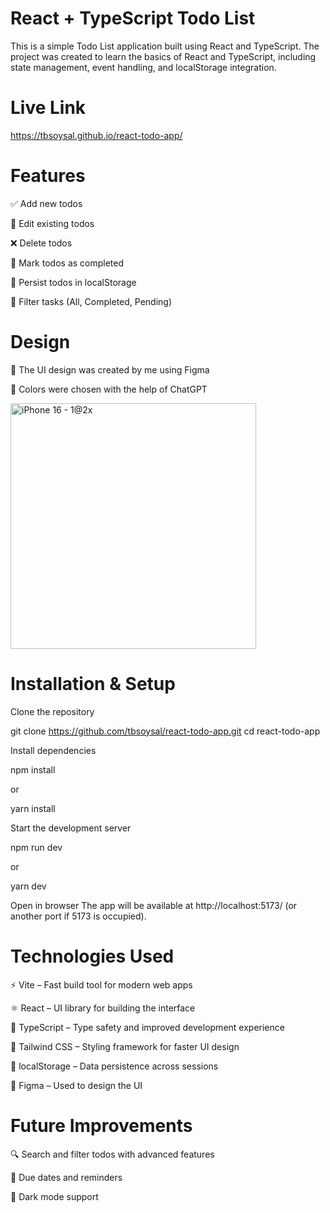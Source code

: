 # React + TypeScript Todo List

This is a simple Todo List application built using React and TypeScript. The project was created to learn the basics of React and TypeScript, including state management, event handling, and localStorage integration.

# Live Link
https://tbsoysal.github.io/react-todo-app/

# Features

✅ Add new todos

📝 Edit existing todos

❌ Delete todos

📌 Mark todos as completed

💾 Persist todos in localStorage

🔄 Filter tasks (All, Completed, Pending)

# Design

🎨 The UI design was created by me using Figma

🎨 Colors were chosen with the help of ChatGPT

<img width="393" alt="iPhone 16 - 1@2x" src="https://github.com/user-attachments/assets/32741d72-0a26-4459-8f31-335518717ffe" />

# Installation & Setup

Clone the repository

git clone https://github.com/tbsoysal/react-todo-app.git
cd react-todo-app

Install dependencies

npm install

or

yarn install

Start the development server

npm run dev

or

yarn dev

Open in browser
The app will be available at http://localhost:5173/ (or another port if 5173 is occupied).

# Technologies Used

⚡ Vite – Fast build tool for modern web apps

⚛️ React – UI library for building the interface

🦺 TypeScript – Type safety and improved development experience

🎨 Tailwind CSS – Styling framework for faster UI design

💾 localStorage – Data persistence across sessions

🎨 Figma – Used to design the UI

# Future Improvements

🔍 Search and filter todos with advanced features

📅 Due dates and reminders

🎨 Dark mode support
